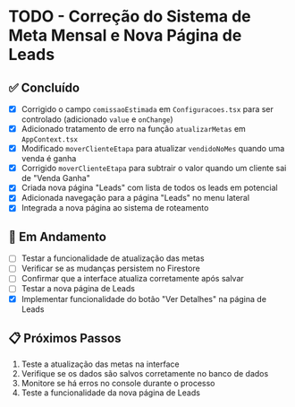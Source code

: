 # TODO - Correção do Sistema de Meta Mensal e Nova Página de Leads

## ✅ Concluído
- [x] Corrigido o campo `comissaoEstimada` em `Configuracoes.tsx` para ser controlado (adicionado `value` e `onChange`)
- [x] Adicionado tratamento de erro na função `atualizarMetas` em `AppContext.tsx`
- [x] Modificado `moverClienteEtapa` para atualizar `vendidoNoMes` quando uma venda é ganha
- [x] Corrigido `moverClienteEtapa` para subtrair o valor quando um cliente sai de "Venda Ganha"
- [x] Criada nova página "Leads" com lista de todos os leads em potencial
- [x] Adicionada navegação para a página "Leads" no menu lateral
- [x] Integrada a nova página ao sistema de roteamento

## 🔄 Em Andamento
- [ ] Testar a funcionalidade de atualização das metas
- [ ] Verificar se as mudanças persistem no Firestore
- [ ] Confirmar que a interface atualiza corretamente após salvar
- [ ] Testar a nova página de Leads
- [x] Implementar funcionalidade do botão "Ver Detalhes" na página de Leads

## 📋 Próximos Passos
1. Teste a atualização das metas na interface
2. Verifique se os dados são salvos corretamente no banco de dados
3. Monitore se há erros no console durante o processo
4. Teste a funcionalidade da nova página de Leads
